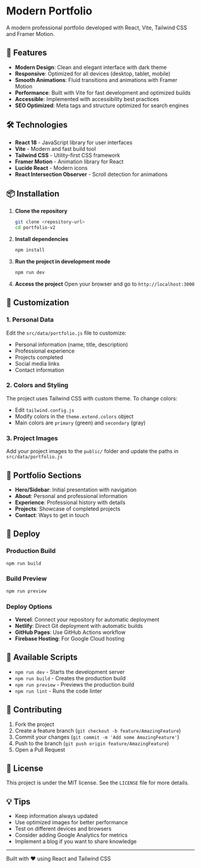 # Modern Portfolio

A modern professional portfolio developed with React, Vite, Tailwind CSS and Framer Motion.

## 🚀 Features

- **Modern Design**: Clean and elegant interface with dark theme
- **Responsive**: Optimized for all devices (desktop, tablet, mobile)
- **Smooth Animations**: Fluid transitions and animations with Framer Motion
- **Performance**: Built with Vite for fast development and optimized builds
- **Accessible**: Implemented with accessibility best practices
- **SEO Optimized**: Meta tags and structure optimized for search engines

## 🛠️ Technologies

- **React 18** - JavaScript library for user interfaces
- **Vite** - Modern and fast build tool
- **Tailwind CSS** - Utility-first CSS framework
- **Framer Motion** - Animation library for React
- **Lucide React** - Modern icons
- **React Intersection Observer** - Scroll detection for animations

## 📦 Installation

1. **Clone the repository**
   ```bash
   git clone <repository-url>
   cd portfolio-v2
   ```

2. **Install dependencies**
   ```bash
   npm install
   ```

3. **Run the project in development mode**
   ```bash
   npm run dev
   ```

4. **Access the project**
   Open your browser and go to `http://localhost:3000`

## 🎨 Customization

### 1. Personal Data

Edit the `src/data/portfolio.js` file to customize:

- Personal information (name, title, description)
- Professional experience
- Projects completed
- Social media links
- Contact information

### 2. Colors and Styling

The project uses Tailwind CSS with custom theme. To change colors:

- Edit `tailwind.config.js`
- Modify colors in the `theme.extend.colors` object
- Main colors are `primary` (green) and `secondary` (gray)

### 3. Project Images

Add your project images to the `public/` folder and update the paths in `src/data/portfolio.js`

## 📱 Portfolio Sections

- **Hero/Sidebar**: Initial presentation with navigation
- **About**: Personal and professional information
- **Experience**: Professional history with details
- **Projects**: Showcase of completed projects
- **Contact**: Ways to get in touch

## 🚀 Deploy

### Production Build

```bash
npm run build
```

### Build Preview

```bash
npm run preview
```

### Deploy Options

- **Vercel**: Connect your repository for automatic deployment
- **Netlify**: Direct Git deployment with automatic builds
- **GitHub Pages**: Use GitHub Actions workflow
- **Firebase Hosting**: For Google Cloud hosting

## 📄 Available Scripts

- `npm run dev` - Starts the development server
- `npm run build` - Creates the production build
- `npm run preview` - Previews the production build
- `npm run lint` - Runs the code linter

## 🤝 Contributing

1. Fork the project
2. Create a feature branch (`git checkout -b feature/AmazingFeature`)
3. Commit your changes (`git commit -m 'Add some AmazingFeature'`)
4. Push to the branch (`git push origin feature/AmazingFeature`)
5. Open a Pull Request

## 📝 License

This project is under the MIT license. See the `LICENSE` file for more details.

## 💡 Tips

- Keep information always updated
- Use optimized images for better performance
- Test on different devices and browsers
- Consider adding Google Analytics for metrics
- Implement a blog if you want to share knowledge

---

Built with ❤️ using React and Tailwind CSS 